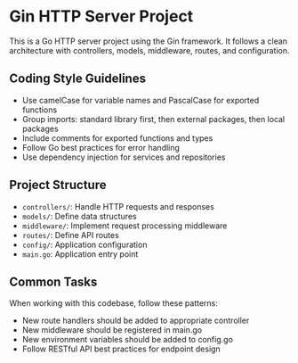 <!-- Use this file to provide workspace-specific custom instructions to Copilot. For more details, visit https://code.visualstudio.com/docs/copilot/copilot-customization#_use-a-githubcopilotinstructionsmd-file -->

# Gin HTTP Server Project

This is a Go HTTP server project using the Gin framework. It follows a clean architecture with controllers, models, middleware, routes, and configuration.

## Coding Style Guidelines

- Use camelCase for variable names and PascalCase for exported functions
- Group imports: standard library first, then external packages, then local packages
- Include comments for exported functions and types
- Follow Go best practices for error handling
- Use dependency injection for services and repositories

## Project Structure

- `controllers/`: Handle HTTP requests and responses
- `models/`: Define data structures
- `middleware/`: Implement request processing middleware
- `routes/`: Define API routes
- `config/`: Application configuration
- `main.go`: Application entry point

## Common Tasks

When working with this codebase, follow these patterns:

- New route handlers should be added to appropriate controller
- New middleware should be registered in main.go
- New environment variables should be added to config.go
- Follow RESTful API best practices for endpoint design